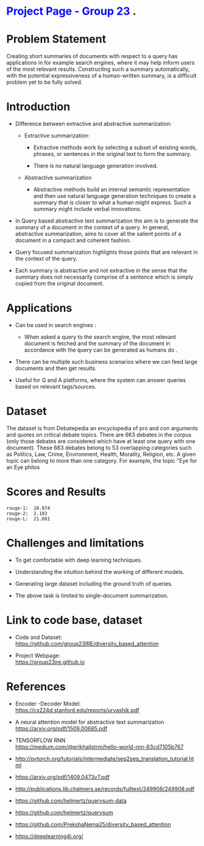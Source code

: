 # <span style="color:blue"> Project Page - Group 23 </span>.

Problem Statement
=================

Creating short summaries of documents with respect to a query has
applications in for example search engines, where it may help inform
users of the most relevant results. Constructing such a summary
automatically, with the potential expressiveness of a human-written
summary, is a difficult problem yet to be fully solved.

Introduction
============

-   Difference between extractive and abstractive summarization:

    -   Extractive summarization:

        -   Extractive methods work by selecting a subset of existing
            words, phrases, or sentences in the original text to form
            the summary.

        -   There is no natural language generation involved.

    -   Abstractive summarization

        -   Abstractive methods build an internal semantic
            representation and then use natural language generation
            techniques to create a summary that is closer to what a
            human might express. Such a summary might include verbal
            innovations.

-   In Query based abstractive text summarization the aim is to generate
    the summary of a document in the context of a query. In general,
    abstractive summarization, aims to cover all the salient points of a
    document in a compact and coherent fashion.

-   Query focused summarization highlights those points that are
    relevant in the context of the query.

-   Each summary is abstractive and not extractive in the sense that the
    summary does not necessarily comprise of a sentence which is simply
    copied from the original document.

Applications
============

-   Can be used in search engines :

    -   When asked a query to the search engine, the most relevant
        document is fetched and the summary of the document in
        accordance with the query can be generated as humans do .

-   There can be multiple such business scenarios where we can feed
    large documents and then get results.

-   Useful for Q and A platforms, where the system can answer queries
    based on relevant tags/sources.

Dataset
=======

The dataset is from Debatepedia an encyclopedia of pro and con arguments
and quotes on critical debate topics. There are 663 debates in the
corpus (only those debates are considered which have at least one query
with one document). These 663 debates belong to 53 overlapping
categories such as Politics, Law, Crime, Environment, Health, Morality,
Religion, etc. A given topic can belong to more than one category. For
example, the topic "Eye for an Eye philos

Scores and Results
==================
```
rouge-1:  28.074
rouge-2:  2.183
rouge-L:  21.681
```
Challenges and limitations
==========================

-   To get comfortable with deep learning techniques.

-   Understanding the intuition behind the working of different models.

-   Generating large dataset including the ground truth of queries.

-   The above task is limited to single-document summarization.

Link to code base, dataset
==========================

-   Code and Dataset:\
    <https://github.com/group23IRE/diversity_based_attention>

-   Project Webpage:\
    <https://group23ire.github.io>

References
==========

-   Encoder -Decoder Model:\
    <https://cs224d.stanford.edu/reports/urvashik.pdf>

-   A neural attention model for abstractive text summarization\
    <https://arxiv.org/pdf/1509.00685.pdf>

-   TENSORFLOW RNN\
    <https://medium.com/@erikhallstrm/hello-world-rnn-83cd7105b767>

-   <http://pytorch.org/tutorials/intermediate/seq2seq_translation_tutorial.html>

-   <https://arxiv.org/pdf/1409.0473v7.pdf>

-   <http://publications.lib.chalmers.se/records/fulltext/249908/249908.pdf>

-   <https://github.com/helmertz/querysum-data>

-   <https://github.com/helmertz/querysum>

-   <https://github.com/PrekshaNema25/diversity_based_attention>

-   <https://deeplearning4j.org/>
